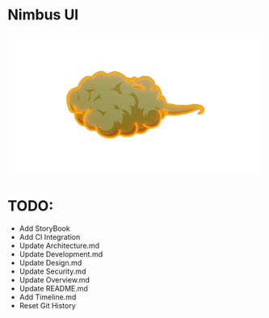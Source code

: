 # Nimbus UI

![Nimbus Cloud](./meta/media/nimbus.png)

# TODO:

- Add StoryBook
- Add CI Integration
- Update Architecture.md
- Update Development.md
- Update Design.md
- Update Security.md
- Update Overview.md
- Update README.md
- Add Timeline.md
- Reset Git History
